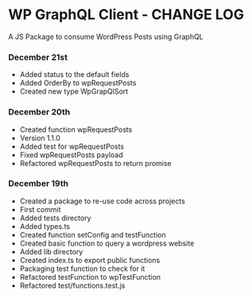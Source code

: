 # WP GraphQL Client - CHANGE LOG

A JS Package to consume WordPress Posts using GraphQL

### December 21st 

- Added status to the default fields
- Added OrderBy to wpRequestPosts
- Created new type WpGrapQlSort


### December 20th 

- Created function wpRequestPosts
- Version 1.1.0
- Added test for wpRequestPosts
- Fixed wpRequestPosts payload
- Refactored wpRequestPosts to return promise


### December 19th

- Created a package to re-use code across projects
- First commit
- Added tests directory
- Added types.ts
- Created function setConfig and testFunction
- Created basic function to query a wordpress website
- Added lib directory
- Created index.ts to export public functions
- Packaging test function to check for it
- Refactored testFunction to wpTestFunction
- Refactored test/functions.test.js
